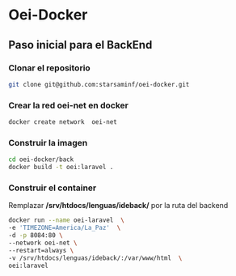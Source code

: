 # Oei-Docker



## Paso inicial para el BackEnd

### Clonar el repositorio
```bash
git clone git@github.com:starsaminf/oei-docker.git
```

### Crear la red oei-net en docker
```bash
docker create network  oei-net
```

### Construir la imagen
```bash
cd oei-docker/back
docker build -t oei:laravel .
```

### Construir el container
Remplazar **/srv/htdocs/lenguas/ideback/** por la ruta del backend

```bash
docker run --name oei-laravel  \
-e 'TIMEZONE=America/La_Paz'  \
-d -p 8084:80 \
--network oei-net \
--restart=always \
-v /srv/htdocs/lenguas/ideback/:/var/www/html  \
oei:laravel
```